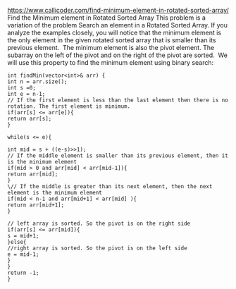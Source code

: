 https://www.callicoder.com/find-minimum-element-in-rotated-sorted-array/
Find the Minimum element in Rotated Sorted Array
This problem is a variation of the problem Search an element in a Rotated Sorted Array.
​
If you analyze the examples closely, you will notice that the minimum element is the only element in the given rotated sorted array that is smaller than its previous element.
​
The minimum element is also the pivot element. The subarray on the left of the pivot and on the right of the pivot are sorted.
​
We will use this property to find the minimum element using binary search:
​
```
int findMin(vector<int>& arr) {
int n = arr.size();
int s =0;
int e = n-1;
// If the first element is less than the last element then there is no rotation. The first element is minimum.
if(arr[s] <= arr[e]){
return arr[s];
}
​
while(s <= e){
​
int mid = s + ((e-s)>>1);
// If the middle element is smaller than its previous element, then it is the minimum element
if(mid > 0 and arr[mid] < arr[mid-1]){
return arr[mid];
}
\// If the middle is greater than its next element, then the next element is the minimum element
if(mid < n-1 and arr[mid+1] < arr[mid] ){
return arr[mid+1];
}
​
// left array is sorted. So the pivot is on the right side
if(arr[s] <= arr[mid]){
s = mid+1;
}else{
//right array is sorted. So the pivot is on the left side
e = mid-1;
}
}
return -1;
}
```